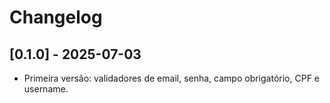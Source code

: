 # Changelog

## [0.1.0] - 2025-07-03
- Primeira versão: validadores de email, senha, campo obrigatório, CPF e username.